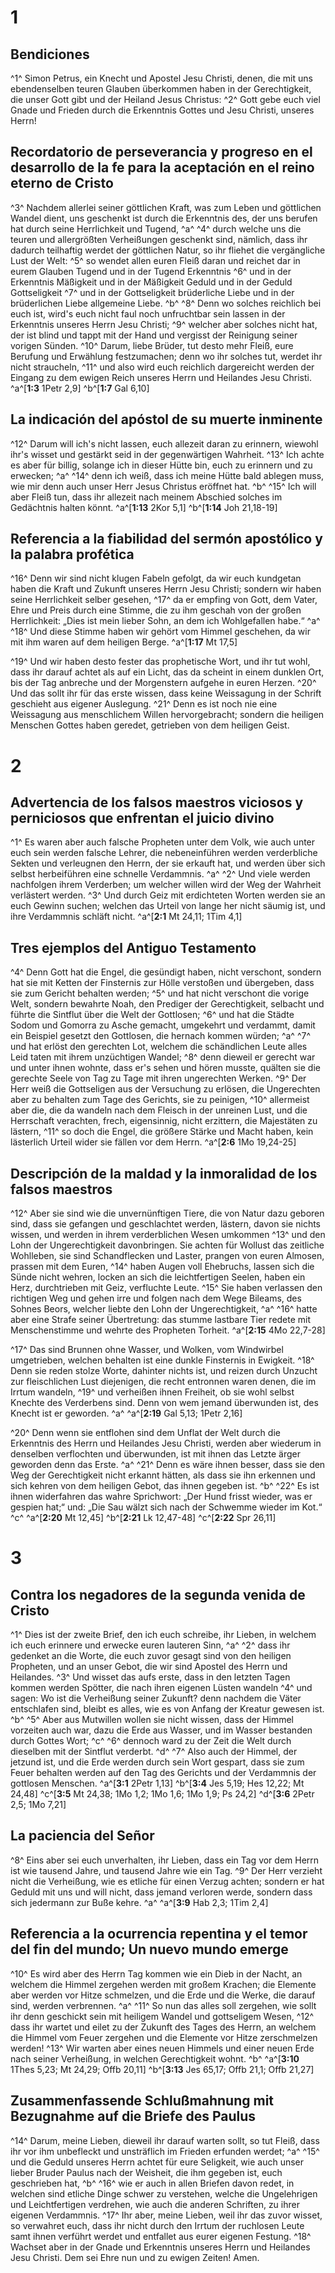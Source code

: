 # 1
## Bendiciones
^1^ Simon Petrus, ein Knecht und Apostel Jesu Christi, denen, die mit uns ebendenselben teuren Glauben überkommen haben in der Gerechtigkeit, die unser Gott gibt und der Heiland Jesus Christus: ^2^ Gott gebe euch viel Gnade und Frieden durch die Erkenntnis Gottes und Jesu Christi, unseres Herrn! 

## Recordatorio de perseverancia y progreso en el desarrollo de la fe para la aceptación en el reino eterno de Cristo
^3^ Nachdem allerlei seiner göttlichen Kraft, was zum Leben und göttlichen Wandel dient, uns geschenkt ist durch die Erkenntnis des, der uns berufen hat durch seine Herrlichkeit und Tugend, ^a^ ^4^ durch welche uns die teuren und allergrößten Verheißungen geschenkt sind, nämlich, dass ihr dadurch teilhaftig werdet der göttlichen Natur, so ihr fliehet die vergängliche Lust der Welt: ^5^ so wendet allen euren Fleiß daran und reichet dar in eurem Glauben Tugend und in der Tugend Erkenntnis ^6^ und in der Erkenntnis Mäßigkeit und in der Mäßigkeit Geduld und in der Geduld Gottseligkeit ^7^ und in der Gottseligkeit brüderliche Liebe und in der brüderlichen Liebe allgemeine Liebe. ^b^ ^8^ Denn wo solches reichlich bei euch ist, wird's euch nicht faul noch unfruchtbar sein lassen in der Erkenntnis unseres Herrn Jesu Christi; ^9^ welcher aber solches nicht hat, der ist blind und tappt mit der Hand und vergisst der Reinigung seiner vorigen Sünden. ^10^ Darum, liebe Brüder, tut desto mehr Fleiß, eure Berufung und Erwählung festzumachen; denn wo ihr solches tut, werdet ihr nicht straucheln, ^11^ und also wird euch reichlich dargereicht werden der Eingang zu dem ewigen Reich unseres Herrn und Heilandes Jesu Christi. 
^a^[**1:3** 1Petr 2,9] ^b^[**1:7** Gal 6,10]

## La indicación del apóstol de su muerte inminente
^12^ Darum will ich's nicht lassen, euch allezeit daran zu erinnern, wiewohl ihr's wisset und gestärkt seid in der gegenwärtigen Wahrheit. ^13^ Ich achte es aber für billig, solange ich in dieser Hütte bin, euch zu erinnern und zu erwecken; ^a^ ^14^ denn ich weiß, dass ich meine Hütte bald ablegen muss, wie mir denn auch unser Herr Jesus Christus eröffnet hat. ^b^ ^15^ Ich will aber Fleiß tun, dass ihr allezeit nach meinem Abschied solches im Gedächtnis halten könnt. 
^a^[**1:13** 2Kor 5,1] ^b^[**1:14** Joh 21,18-19]

## Referencia a la fiabilidad del sermón apostólico y la palabra profética
^16^ Denn wir sind nicht klugen Fabeln gefolgt, da wir euch kundgetan haben die Kraft und Zukunft unseres Herrn Jesu Christi; sondern wir haben seine Herrlichkeit selber gesehen, ^17^ da er empfing von Gott, dem Vater, Ehre und Preis durch eine Stimme, die zu ihm geschah von der großen Herrlichkeit: „Dies ist mein lieber Sohn, an dem ich Wohlgefallen habe.“ ^a^ ^18^ Und diese Stimme haben wir gehört vom Himmel geschehen, da wir mit ihm waren auf dem heiligen Berge. 
^a^[**1:17** Mt 17,5]

^19^ Und wir haben desto fester das prophetische Wort, und ihr tut wohl, dass ihr darauf achtet als auf ein Licht, das da scheint in einem dunklen Ort, bis der Tag anbreche und der Morgenstern aufgehe in euren Herzen. ^20^ Und das sollt ihr für das erste wissen, dass keine Weissagung in der Schrift geschieht aus eigener Auslegung. ^21^ Denn es ist noch nie eine Weissagung aus menschlichem Willen hervorgebracht; sondern die heiligen Menschen Gottes haben geredet, getrieben von dem heiligen Geist.

# 2
## Advertencia de los falsos maestros viciosos y perniciosos que enfrentan el juicio divino
^1^ Es waren aber auch falsche Propheten unter dem Volk, wie auch unter euch sein werden falsche Lehrer, die nebeneinführen werden verderbliche Sekten und verleugnen den Herrn, der sie erkauft hat, und werden über sich selbst herbeiführen eine schnelle Verdammnis. ^a^ ^2^ Und viele werden nachfolgen ihrem Verderben; um welcher willen wird der Weg der Wahrheit verlästert werden. ^3^ Und durch Geiz mit erdichteten Worten werden sie an euch Gewinn suchen; welchen das Urteil von lange her nicht säumig ist, und ihre Verdammnis schläft nicht. 
^a^[**2:1** Mt 24,11; 1Tim 4,1]

## Tres ejemplos del Antiguo Testamento
^4^ Denn Gott hat die Engel, die gesündigt haben, nicht verschont, sondern hat sie mit Ketten der Finsternis zur Hölle verstoßen und übergeben, dass sie zum Gericht behalten werden; ^5^ und hat nicht verschont die vorige Welt, sondern bewahrte Noah, den Prediger der Gerechtigkeit, selbacht und führte die Sintflut über die Welt der Gottlosen; ^6^ und hat die Städte Sodom und Gomorra zu Asche gemacht, umgekehrt und verdammt, damit ein Beispiel gesetzt den Gottlosen, die hernach kommen würden; ^a^ ^7^ und hat erlöst den gerechten Lot, welchem die schändlichen Leute alles Leid taten mit ihrem unzüchtigen Wandel; ^8^ denn dieweil er gerecht war und unter ihnen wohnte, dass er's sehen und hören musste, quälten sie die gerechte Seele von Tag zu Tage mit ihren ungerechten Werken. ^9^ Der Herr weiß die Gottseligen aus der Versuchung zu erlösen, die Ungerechten aber zu behalten zum Tage des Gerichts, sie zu peinigen, ^10^ allermeist aber die, die da wandeln nach dem Fleisch in der unreinen Lust, und die Herrschaft verachten, frech, eigensinnig, nicht erzittern, die Majestäten zu lästern, ^11^ so doch die Engel, die größere Stärke und Macht haben, kein lästerlich Urteil wider sie fällen vor dem Herrn. 
^a^[**2:6** 1Mo 19,24-25]

## Descripción de la maldad y la inmoralidad de los falsos maestros
^12^ Aber sie sind wie die unvernünftigen Tiere, die von Natur dazu geboren sind, dass sie gefangen und geschlachtet werden, lästern, davon sie nichts wissen, und werden in ihrem verderblichen Wesen umkommen ^13^ und den Lohn der Ungerechtigkeit davonbringen. Sie achten für Wollust das zeitliche Wohlleben, sie sind Schandflecken und Laster, prangen von euren Almosen, prassen mit dem Euren, ^14^ haben Augen voll Ehebruchs, lassen sich die Sünde nicht wehren, locken an sich die leichtfertigen Seelen, haben ein Herz, durchtrieben mit Geiz, verfluchte Leute. ^15^ Sie haben verlassen den richtigen Weg und gehen irre und folgen nach dem Wege Bileams, des Sohnes Beors, welcher liebte den Lohn der Ungerechtigkeit, ^a^ ^16^ hatte aber eine Strafe seiner Übertretung: das stumme lastbare Tier redete mit Menschenstimme und wehrte des Propheten Torheit. 
^a^[**2:15** 4Mo 22,7-28]

^17^ Das sind Brunnen ohne Wasser, und Wolken, vom Windwirbel umgetrieben, welchen behalten ist eine dunkle Finsternis in Ewigkeit. ^18^ Denn sie reden stolze Worte, dahinter nichts ist, und reizen durch Unzucht zur fleischlichen Lust diejenigen, die recht entronnen waren denen, die im Irrtum wandeln, ^19^ und verheißen ihnen Freiheit, ob sie wohl selbst Knechte des Verderbens sind. Denn von wem jemand überwunden ist, des Knecht ist er geworden. ^a^ 
^a^[**2:19** Gal 5,13; 1Petr 2,16]

^20^ Denn wenn sie entflohen sind dem Unflat der Welt durch die Erkenntnis des Herrn und Heilandes Jesu Christi, werden aber wiederum in denselben verflochten und überwunden, ist mit ihnen das Letzte ärger geworden denn das Erste. ^a^ ^21^ Denn es wäre ihnen besser, dass sie den Weg der Gerechtigkeit nicht erkannt hätten, als dass sie ihn erkennen und sich kehren von dem heiligen Gebot, das ihnen gegeben ist. ^b^ ^22^ Es ist ihnen widerfahren das wahre Sprichwort: „Der Hund frisst wieder, was er gespien hat;“ und: „Die Sau wälzt sich nach der Schwemme wieder im Kot.“ ^c^ 
^a^[**2:20** Mt 12,45] ^b^[**2:21** Lk 12,47-48] ^c^[**2:22** Spr 26,11]

# 3
## Contra los negadores de la segunda venida de Cristo
^1^ Dies ist der zweite Brief, den ich euch schreibe, ihr Lieben, in welchem ich euch erinnere und erwecke euren lauteren Sinn, ^a^ ^2^ dass ihr gedenket an die Worte, die euch zuvor gesagt sind von den heiligen Propheten, und an unser Gebot, die wir sind Apostel des Herrn und Heilandes. ^3^ Und wisset das aufs erste, dass in den letzten Tagen kommen werden Spötter, die nach ihren eigenen Lüsten wandeln ^4^ und sagen: Wo ist die Verheißung seiner Zukunft? denn nachdem die Väter entschlafen sind, bleibt es alles, wie es von Anfang der Kreatur gewesen ist. ^b^ ^5^ Aber aus Mutwillen wollen sie nicht wissen, dass der Himmel vorzeiten auch war, dazu die Erde aus Wasser, und im Wasser bestanden durch Gottes Wort; ^c^ ^6^ dennoch ward zu der Zeit die Welt durch dieselben mit der Sintflut verderbt. ^d^ ^7^ Also auch der Himmel, der jetzund ist, und die Erde werden durch sein Wort gespart, dass sie zum Feuer behalten werden auf den Tag des Gerichts und der Verdammnis der gottlosen Menschen. 
^a^[**3:1** 2Petr 1,13] ^b^[**3:4** Jes 5,19; Hes 12,22; Mt 24,48] ^c^[**3:5** Mt 24,38; 1Mo 1,2; 1Mo 1,6; 1Mo 1,9; Ps 24,2] ^d^[**3:6** 2Petr 2,5; 1Mo 7,21]

## La paciencia del Señor
^8^ Eins aber sei euch unverhalten, ihr Lieben, dass ein Tag vor dem Herrn ist wie tausend Jahre, und tausend Jahre wie ein Tag. ^9^ Der Herr verzieht nicht die Verheißung, wie es etliche für einen Verzug achten; sondern er hat Geduld mit uns und will nicht, dass jemand verloren werde, sondern dass sich jedermann zur Buße kehre. ^a^ 
^a^[**3:9** Hab 2,3; 1Tim 2,4]

## Referencia a la ocurrencia repentina y el temor del fin del mundo; Un nuevo mundo emerge
^10^ Es wird aber des Herrn Tag kommen wie ein Dieb in der Nacht, an welchem die Himmel zergehen werden mit großem Krachen; die Elemente aber werden vor Hitze schmelzen, und die Erde und die Werke, die darauf sind, werden verbrennen. ^a^ ^11^ So nun das alles soll zergehen, wie sollt ihr denn geschickt sein mit heiligem Wandel und gottseligem Wesen, ^12^ dass ihr wartet und eilet zu der Zukunft des Tages des Herrn, an welchem die Himmel vom Feuer zergehen und die Elemente vor Hitze zerschmelzen werden! ^13^ Wir warten aber eines neuen Himmels und einer neuen Erde nach seiner Verheißung, in welchen Gerechtigkeit wohnt. ^b^ 
^a^[**3:10** 1Thes 5,23; Mt 24,29; Offb 20,11] ^b^[**3:13** Jes 65,17; Offb 21,1; Offb 21,27]

## Zusammenfassende Schlußmahnung mit Bezugnahme auf die Briefe des Paulus
^14^ Darum, meine Lieben, dieweil ihr darauf warten sollt, so tut Fleiß, dass ihr vor ihm unbefleckt und unsträflich im Frieden erfunden werdet; ^a^ ^15^ und die Geduld unseres Herrn achtet für eure Seligkeit, wie auch unser lieber Bruder Paulus nach der Weisheit, die ihm gegeben ist, euch geschrieben hat, ^b^ ^16^ wie er auch in allen Briefen davon redet, in welchen sind etliche Dinge schwer zu verstehen, welche die Ungelehrigen und Leichtfertigen verdrehen, wie auch die anderen Schriften, zu ihrer eigenen Verdammnis. ^17^ Ihr aber, meine Lieben, weil ihr das zuvor wisset, so verwahret euch, dass ihr nicht durch den Irrtum der ruchlosen Leute samt ihnen verführt werdet und entfallet aus eurer eigenen Festung. ^18^ Wachset aber in der Gnade und Erkenntnis unseres Herrn und Heilandes Jesu Christi. Dem sei Ehre nun und zu ewigen Zeiten! Amen.